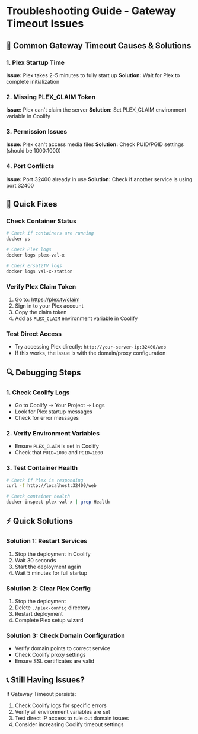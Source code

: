 # Troubleshooting Guide - Gateway Timeout Issues

## 🔧 Common Gateway Timeout Causes & Solutions

### 1. Plex Startup Time
**Issue:** Plex takes 2-5 minutes to fully start up
**Solution:** Wait for Plex to complete initialization

### 2. Missing PLEX_CLAIM Token
**Issue:** Plex can't claim the server
**Solution:** Set PLEX_CLAIM environment variable in Coolify

### 3. Permission Issues
**Issue:** Plex can't access media files
**Solution:** Check PUID/PGID settings (should be 1000:1000)

### 4. Port Conflicts
**Issue:** Port 32400 already in use
**Solution:** Check if another service is using port 32400

## 🚀 Quick Fixes

### Check Container Status
```bash
# Check if containers are running
docker ps

# Check Plex logs
docker logs plex-val-x

# Check ErsatzTV logs
docker logs val-x-station
```

### Verify Plex Claim Token
1. Go to: https://plex.tv/claim
2. Sign in to your Plex account
3. Copy the claim token
4. Add as `PLEX_CLAIM` environment variable in Coolify

### Test Direct Access
- Try accessing Plex directly: `http://your-server-ip:32400/web`
- If this works, the issue is with the domain/proxy configuration

## 🔍 Debugging Steps

### 1. Check Coolify Logs
- Go to Coolify → Your Project → Logs
- Look for Plex startup messages
- Check for error messages

### 2. Verify Environment Variables
- Ensure `PLEX_CLAIM` is set in Coolify
- Check that `PUID=1000` and `PGID=1000`

### 3. Test Container Health
```bash
# Check if Plex is responding
curl -f http://localhost:32400/web

# Check container health
docker inspect plex-val-x | grep Health
```

## ⚡ Quick Solutions

### Solution 1: Restart Services
1. Stop the deployment in Coolify
2. Wait 30 seconds
3. Start the deployment again
4. Wait 5 minutes for full startup

### Solution 2: Clear Plex Config
1. Stop the deployment
2. Delete `./plex-config` directory
3. Restart deployment
4. Complete Plex setup wizard

### Solution 3: Check Domain Configuration
- Verify domain points to correct service
- Check Coolify proxy settings
- Ensure SSL certificates are valid

## 📞 Still Having Issues?

If Gateway Timeout persists:
1. Check Coolify logs for specific errors
2. Verify all environment variables are set
3. Test direct IP access to rule out domain issues
4. Consider increasing Coolify timeout settings
